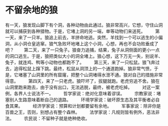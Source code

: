 # 不留余地的狼
有一天，狼发现山脚下有个洞，各种动物由此通过。狼非常高兴，它想，守住山洞就可以捕获到各种猎物。于是，它堵上洞的另一端，单等动物们来送死。 
　　第一天，来了一只羊。狼追上前去，羊拼命地逃。突然，羊找到一个可以逃生的小偏洞，从小洞仓皇逃窜。狼气急败坏地堵上这个小洞，心想，再也不会功败垂成了吧？ 
　　第二天，来了一只兔子。狼奋力追捕，结果，兔子从洞侧面的更小一点的洞口逃生。于是，狼把类似大小的洞全堵上。狼心想，这下万无一失，别说羊、兔子，就连鸡、鸭等小动物也都跑不了。 
　　第三天，来了一只松鼠。狼飞奔过去，追得松鼠上蹿下跳。最终，松鼠从洞顶上的一个通道跑掉。狼非常气愤，于是，它堵塞了山洞里的所有窟窿，把整个山洞堵得水泄不通。狼对自己的措施非常得意。 
　　第四天，来了一只老虎。狼吓坏了，拔腿就跑。老虎穷追不舍。狼在山洞里跑来跑去，由于没有出口，无法逃脱，最终，被老虎吃掉。 
　　对这一案例，各界人士说法不一。 
　　哲学家说：绝对化意味着谬误。 
　　宗教家说：堵塞别人生路意味着断自己的退路。 
　　环境学家说：破坏原生态及其平衡者必自食其果。 
　　经济学家说：预算和计划都要留有余地。 
　　军事家说：除非你是百兽之王，否则，别想占有整个森林。 
　　法学家说：凡规则皆有例外，恶法非法。 
　　农民说：不留种子就是绝种绝收。
  